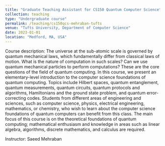 ```yaml
---
title: "Graduate Teaching Assistant for CS150 Quantum Computer Science"
collection: teaching
type: "Undergraduate course"
permalink: /teaching/cs150qcs-mehraban-tufts
venue: "Tufts University, Department of Computer Science"
date: 2023-01-01
location: "Medford, MA, USA"
---
```

  
Course description: The universe at the sub-atomic scale is governed by quantum mechanical laws, which fundamentally differ from classical laws of motion. What is the nature of computation in such scales? Can we use quantum mechanical particles to perform computations? These are the core questions of the field of quantum computing. In this course, we present an elementary-level introduction to the computer science foundations of quantum computing. Topics include Hilbert spaces, quantum entanglement, quantum measurements, quantum circuits, quantum protocols and algorithms, Hamiltonians and the ground state problem, and quantum error-correcting codes. Students from different areas of engineering and sciences, such as computer science, physics, electrical engineering, mathematics, or chemistry, who wish to learn about the computer science foundations of quantum computers can benefit from this class. The main focus of this course is on the theoretical foundations of quantum computing; mathematical enthusiasm and knowledge in areas such as linear algebra, algorithms, discrete mathematics, and calculus are required.

Instructor: Saeed Mehraban
